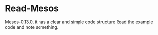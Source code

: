 # Read-Mesos
Mesos-0.13.0, it has a clear and simple code structure 
Read the example code and note something.
